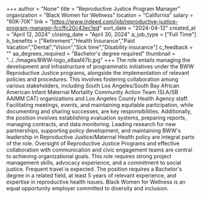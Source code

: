 +++
author = "None"
title = "Reproductive Justice Program Manager"
organization = "Black Women for Wellness"
location = "California"
salary = "60K-70K"
link = "https://www.indeed.com/job/reproductive-justice-program-manager-fccffc20c43ec1ed"
sort_date = "2024-04-12"
created_at = "April 12, 2024"
closing_date = "April 30, 2024"
a_job_type = ["Full Time"]
b_benefits = ["Retirement","Health Insurance","Paid Vacation","Dental","Vision","Sick time","Disability insurance"]
c_feedback = ""
aa_degrees_required = "Bachelor's degree required"
thumbnail = "../../images/BWW-logo_e8aaf47b.jpg"
+++
The role entails managing the development and infrastructure of programmatic initiatives under the BWW Reproductive Justice programs, alongside the implementation of relevant policies and procedures. This involves fostering collaboration among various stakeholders, including South Los Angeles/South Bay African American Infant Maternal Mortality Community Action Team (SLA/SB AAIMM CAT) organizations and Los Angeles County Health Agency staff. Facilitating meetings, events, and maintaining equitable participation, while documenting and sharing successes, are key responsibilities. Additionally, the position involves establishing evaluation systems, preparing reports, managing contracts, and data monitoring. Leading research for new partnerships, supporting policy development, and maintaining BWW's leadership in Reproductive Justice/Maternal Health policy are integral parts of the role. Oversight of Reproductive Justice Programs and effective collaboration with communication and civic engagement teams are central to achieving organizational goals. This role requires strong project management skills, advocacy experience, and a commitment to social justice. Frequent travel is expected. The position requires a Bachelor's degree in a related field, at least 5 years of relevant experience, and expertise in reproductive health issues. Black Women for Wellness is an equal opportunity employer committed to diversity and inclusion.
